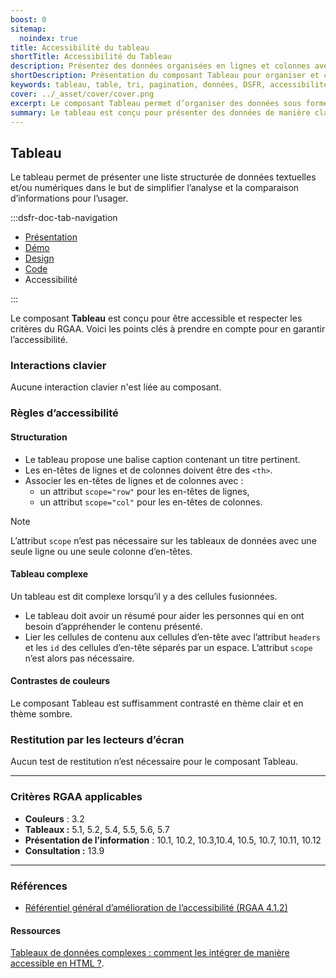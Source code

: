 ```yaml
---
boost: 0
sitemap:
  noindex: true
title: Accessibilité du tableau
shortTitle: Accessibilité du Tableau
description: Présentez des données organisées en lignes et colonnes avec le composant Tableau, pensé pour faciliter la lisibilité, la comparaison et la manipulation de contenus structurés dans vos interfaces.
shortDescription: Présentation du composant Tableau pour organiser et comparer des données.
keywords: tableau, table, tri, pagination, données, DSFR, accessibilité, lignes, colonnes, affichage structuré, composant, visualisation
cover: ../_asset/cover/cover.png
excerpt: Le composant Tableau permet d’organiser des données sous forme de lignes et colonnes, facilitant la lecture, la comparaison et la sélection d’informations. Il prend en charge le tri, la pagination et l’intégration de composants interactifs.
summary: Le tableau est conçu pour présenter des données de manière claire et structurée. Il prend en charge les fonctionnalités de tri, pagination, sélection de lignes et intégration de composants variés (boutons, liens, champs de saisie…). Il propose plusieurs états (par défaut, sélectionné) et tailles d’affichage (SM, MD, LG) selon le contexte. Bien que non personnalisable dans son ensemble, il permet de personnaliser les composants qu’il intègre. Son usage est recommandé pour des données complexes ou nombreuses, tout en restant attentif à la lisibilité sur tous les formats d’écran.
---
```


## Tableau

Le tableau permet de présenter une liste structurée de données textuelles et/ou numériques dans le but de simplifier l’analyse et la comparaison d’informations pour l’usager.

:::dsfr-doc-tab-navigation

- [Présentation](../index.md)
- [Démo](../demo/index.md)
- [Design](../design/index.md)
- [Code](../code/index.md)
- Accessibilité

:::

Le composant **Tableau** est conçu pour être accessible et respecter les critères du RGAA. Voici les points clés à prendre en compte pour en garantir l’accessibilité.

### Interactions clavier

Aucune interaction clavier n'est liée au composant.

### Règles d’accessibilité

#### Structuration

- Le tableau propose une balise caption contenant un titre pertinent.
- Les en-têtes de lignes et de colonnes doivent être des `<th>`.
- Associer les en-têtes de lignes et de colonnes avec&nbsp;:
  - un attribut `scope="row"` pour les en-têtes de lignes,
  - un attribut `scope="col"` pour les en-têtes de colonnes.

> [!NOTE]
> L’attribut `scope` n’est pas nécessaire sur les tableaux de données avec une seule ligne ou une seule colonne d’en-têtes.

#### Tableau complexe

Un tableau est dit complexe lorsqu’il y a des cellules fusionnées.

- Le tableau doit avoir un résumé pour aider les personnes qui en ont besoin d’appréhender le contenu présenté.
- Lier les cellules de contenu aux cellules d’en-tête avec l’attribut `headers` et les `id` des cellules d’en-tête séparés par un espace. L’attribut `scope` n’est alors pas nécessaire.

#### Contrastes de couleurs

Le composant Tableau est suffisamment contrasté en thème clair et en thème sombre.

### Restitution par les lecteurs d’écran

Aucun test de restitution n’est nécessaire pour le composant Tableau.

---

### Critères RGAA applicables
- **Couleurs** : 3.2
- **Tableaux&nbsp;:** 5.1, 5.2, 5.4, 5.5, 5.6, 5.7
- **Présentation de l’information** : 10.1, 10.2, 10.3,10.4, 10.5, 10.7, 10.11, 10.12
- **Consultation&nbsp;:** 13.9

---

### Références

- [Référentiel général d’amélioration de l’accessibilité (RGAA 4.1.2)](https://accessibilite.numerique.gouv.fr/methode/criteres-et-tests/)

#### Ressources
[Tableaux de données complexes : comment les intégrer de manière accessible en HTML ?](https://access42.net/tableaux-donnees-complexes-integration-html-accessible-rgaa/).